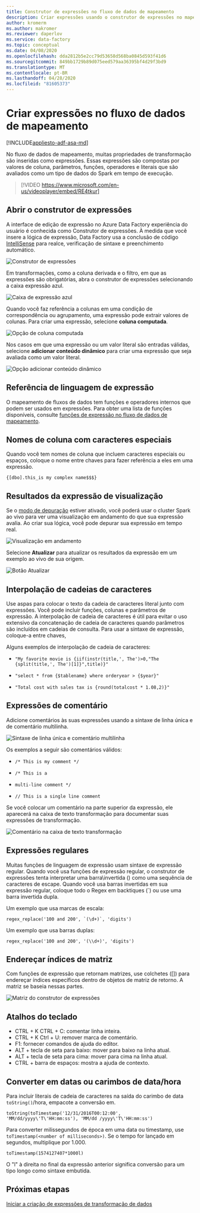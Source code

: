 ```yaml
---
title: Construtor de expressões no fluxo de dados de mapeamento
description: Criar expressões usando o construtor de expressões no mapeamento de fluxos de dados no Azure Data Factory
author: kromerm
ms.author: makromer
ms.reviewer: daperlov
ms.service: data-factory
ms.topic: conceptual
ms.date: 04/08/2020
ms.openlocfilehash: dda2812b5e2cc79d53658d568ba0845d593f41d6
ms.sourcegitcommit: 849bb1729b89d075eed579aa36395bf4d29f3bd9
ms.translationtype: MT
ms.contentlocale: pt-BR
ms.lasthandoff: 04/28/2020
ms.locfileid: "81605373"
---
```

# <a name="build-expressions-in-mapping-data-flow"></a>Criar expressões no fluxo de dados de mapeamento

[!INCLUDE[appliesto-adf-asa-md](includes/appliesto-adf-asa-md.md)]

No fluxo de dados de mapeamento, muitas propriedades de transformação são inseridas como expressões. Essas expressões são compostas por valores de coluna, parâmetros, funções, operadores e literais que são avaliados como um tipo de dados do Spark em tempo de execução.

> [!VIDEO https://www.microsoft.com/en-us/videoplayer/embed/RE4tkur]

## <a name="open-expression-builder"></a>Abrir o construtor de expressões

A interface de edição de expressão no Azure Data Factory experiência do usuário é conhecida como Construtor de expressões. À medida que você insere a lógica de expressão, Data Factory usa a conclusão de código [IntelliSense](https://docs.microsoft.com/visualstudio/ide/using-intellisense?view=vs-2019) para realce, verificação de sintaxe e preenchimento automático.

![Construtor de expressões](media/data-flow/xpb1.png "Construtor de Expressões")

Em transformações, como a coluna derivada e o filtro, em que as expressões são obrigatórias, abra o construtor de expressões selecionando a caixa expressão azul.

![Caixa de expressão azul](media/data-flow/expressionbox.png "Construtor de Expressões")

Quando você faz referência a colunas em uma condição de correspondência ou agrupamento, uma expressão pode extrair valores de colunas. Para criar uma expressão, selecione **coluna computada**.

![Opção de coluna computada](media/data-flow/computedcolumn.png "Construtor de Expressões")

Nos casos em que uma expressão ou um valor literal são entradas válidas, selecione **adicionar conteúdo dinâmico** para criar uma expressão que seja avaliada como um valor literal.

![Opção adicionar conteúdo dinâmico](media/data-flow/add-dynamic-content.png "Construtor de Expressões")

## <a name="expression-language-reference"></a>Referência de linguagem de expressão

O mapeamento de fluxos de dados tem funções e operadores internos que podem ser usados em expressões. Para obter uma lista de funções disponíveis, consulte [funções de expressão no fluxo de dados de mapeamento](data-flow-expression-functions.md).

## <a name="column-names-with-special-characters"></a>Nomes de coluna com caracteres especiais

Quando você tem nomes de coluna que incluem caracteres especiais ou espaços, coloque o nome entre chaves para fazer referência a eles em uma expressão.

```{[dbo].this_is my complex name$$$}```

## <a name="preview-expression-results"></a>Resultados da expressão de visualização

Se o [modo de depuração](concepts-data-flow-debug-mode.md) estiver ativado, você poderá usar o cluster Spark ao vivo para ver uma visualização em andamento do que sua expressão avalia. Ao criar sua lógica, você pode depurar sua expressão em tempo real. 

![Visualização em andamento](media/data-flow/exp4b.png "Visualização de dados de expressão")

Selecione **Atualizar** para atualizar os resultados da expressão em um exemplo ao vivo de sua origem.

![Botão Atualizar](media/data-flow/exp5.png "Visualização de dados de expressão")

## <a name="string-interpolation"></a>Interpolação de cadeias de caracteres

Use aspas para colocar o texto da cadeia de caracteres literal junto com expressões. Você pode incluir funções, colunas e parâmetros de expressão. A interpolação de cadeia de caracteres é útil para evitar o uso extensivo da concatenação de cadeia de caracteres quando parâmetros são incluídos em cadeias de consulta. Para usar a sintaxe de expressão, coloque-a entre chaves,

Alguns exemplos de interpolação de cadeia de caracteres:

* ```"My favorite movie is {iif(instr(title,', The')>0,"The {split(title,', The')[1]}",title)}"```

* ```"select * from {$tablename} where orderyear > {$year}"```

* ```"Total cost with sales tax is {round(totalcost * 1.08,2)}"```

## <a name="comment-expressions"></a>Expressões de comentário

Adicione comentários às suas expressões usando a sintaxe de linha única e de comentário multilinha.

![Sintaxe de linha única e comentário multilinha](media/data-flow/comments.png "Comentários")

Os exemplos a seguir são comentários válidos:

* ```/* This is my comment */```

* ```/* This is a```
*   ```multi-line comment */```
   
* ```// This is a single line comment```

Se você colocar um comentário na parte superior da expressão, ele aparecerá na caixa de texto transformação para documentar suas expressões de transformação.

![Comentário na caixa de texto transformação](media/data-flow/comments2.png "Comentários")

## <a name="regular-expressions"></a>Expressões regulares

Muitas funções de linguagem de expressão usam sintaxe de expressão regular. Quando você usa funções de expressão regular, o construtor de expressões tenta interpretar uma barra\\invertida () como uma sequência de caracteres de escape. Quando você usa barras invertidas em sua expressão regular, coloque todo o Regex em backtiques (\`) ou use uma barra invertida dupla.

Um exemplo que usa marcas de escala:

```
regex_replace('100 and 200', `(\d+)`, 'digits')
```

Um exemplo que usa barras duplas:

```
regex_replace('100 and 200', '(\\d+)', 'digits')
```

## <a name="address-array-indexes"></a>Endereçar índices de matriz

Com funções de expressão que retornam matrizes, use colchetes ([]) para endereçar índices específicos dentro de objetos de matriz de retorno. A matriz se baseia nessas partes.

![Matriz do construtor de expressões](media/data-flow/expb2.png "Visualização de dados de expressão")

## <a name="keyboard-shortcuts"></a>Atalhos do teclado

* CTRL + K CTRL + C: comentar linha inteira.
* CTRL + K Ctrl + U: remover marca de comentário.
* F1: fornecer comandos de ajuda do editor.
* ALT + tecla de seta para baixo: mover para baixo na linha atual.
* ALT + tecla de seta para cima: mover para cima na linha atual.
* CTRL + barra de espaços: mostra a ajuda de contexto.

## <a name="convert-to-dates-or-timestamps"></a>Converter em datas ou carimbos de data/hora

Para incluir literais de cadeia de caracteres na saída do carimbo de data ```toString()```/hora, empacote a conversão em.

```toString(toTimestamp('12/31/2016T00:12:00', 'MM/dd/yyyy\'T\'HH:mm:ss'), 'MM/dd /yyyy\'T\'HH:mm:ss')```

Para converter milissegundos de época em uma data ou timestamp, use `toTimestamp(<number of milliseconds>)`. Se o tempo for lançado em segundos, multiplique por 1.000.

```toTimestamp(1574127407*1000l)```

O "l" à direita no final da expressão anterior significa conversão para um tipo longo como sintaxe embutida.

## <a name="next-steps"></a>Próximas etapas

[Iniciar a criação de expressões de transformação de dados](data-flow-expression-functions.md)

